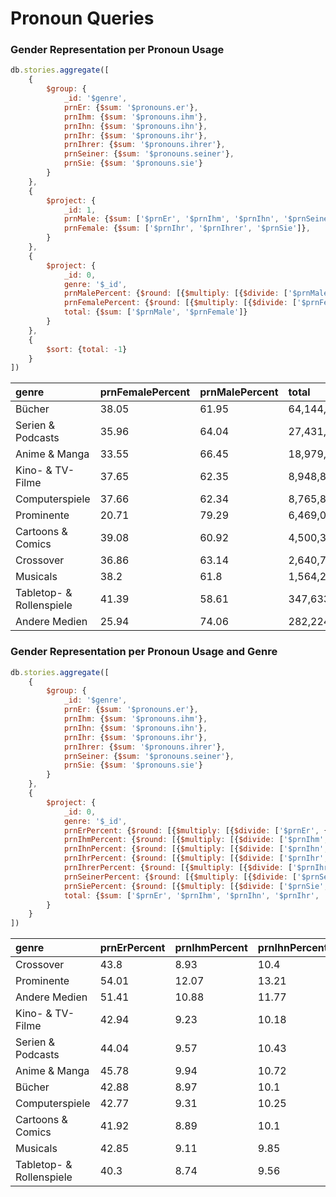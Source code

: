 # Pronoun Queries

### Gender Representation per Pronoun Usage

```javascript
db.stories.aggregate([
	{
		$group: {
			_id: '$genre',
			prnEr: {$sum: '$pronouns.er'},
			prnIhm: {$sum: '$pronouns.ihm'},
			prnIhn: {$sum: '$pronouns.ihn'},
			prnIhr: {$sum: '$pronouns.ihr'},
			prnIhrer: {$sum: '$pronouns.ihrer'},
			prnSeiner: {$sum: '$pronouns.seiner'},
			prnSie: {$sum: '$pronouns.sie'}
		}
	},
	{
		$project: {
			_id: 1,
			prnMale: {$sum: ['$prnEr', '$prnIhm', '$prnIhn', '$prnSeiner']},
			prnFemale: {$sum: ['$prnIhr', '$prnIhrer', '$prnSie']},
		}
	},
	{
		$project: {
			_id: 0,
			genre: '$_id',
			prnMalePercent: {$round: [{$multiply: [{$divide: ['$prnMale', {$sum: ['$prnMale', '$prnFemale']}]}, 100]}, 2]},
			prnFemalePercent: {$round: [{$multiply: [{$divide: ['$prnFemale', {$sum: ['$prnMale', '$prnFemale']}]}, 100]}, 2]},
			total: {$sum: ['$prnMale', '$prnFemale']}
		}
	},
	{
		$sort: {total: -1}
	}
])
```

| genre                    | prnFemalePercent | prnMalePercent | total      |
|:-------------------------|:-----------------|:---------------|:-----------|
| Bücher                   | 38.05            | 61.95          | 64,144,827 |
| Serien & Podcasts        | 35.96            | 64.04          | 27,431,159 |
| Anime & Manga            | 33.55            | 66.45          | 18,979,393 |
| Kino- & TV-Filme         | 37.65            | 62.35          | 8,948,841  |
| Computerspiele           | 37.66            | 62.34          | 8,765,844  |
| Prominente               | 20.71            | 79.29          | 6,469,078  |
| Cartoons & Comics        | 39.08            | 60.92          | 4,500,338  |
| Crossover                | 36.86            | 63.14          | 2,640,782  |
| Musicals                 | 38.2             | 61.8           | 1,564,273  |
| Tabletop- & Rollenspiele | 41.39            | 58.61          | 347,633    |
| Andere Medien            | 25.94            | 74.06          | 282,224    |

### Gender Representation per Pronoun Usage and Genre

```javascript
db.stories.aggregate([
	{
		$group: {
			_id: '$genre',
			prnEr: {$sum: '$pronouns.er'},
			prnIhm: {$sum: '$pronouns.ihm'},
			prnIhn: {$sum: '$pronouns.ihn'},
			prnIhr: {$sum: '$pronouns.ihr'},
			prnIhrer: {$sum: '$pronouns.ihrer'},
			prnSeiner: {$sum: '$pronouns.seiner'},
			prnSie: {$sum: '$pronouns.sie'}
		}
	},
	{
		$project: {
			_id: 0,
			genre: '$_id',
			prnErPercent: {$round: [{$multiply: [{$divide: ['$prnEr', {$sum: ['$prnEr', '$prnIhm', '$prnIhn', '$prnIhr', '$prnIhrer', '$prnSeiner', '$prnSie']}]}, 100]}, 2]},
			prnIhmPercent: {$round: [{$multiply: [{$divide: ['$prnIhm', {$sum: ['$prnEr', '$prnIhm', '$prnIhn', '$prnIhr', '$prnIhrer', '$prnSeiner', '$prnSie']}]}, 100]}, 2]},
			prnIhnPercent: {$round: [{$multiply: [{$divide: ['$prnIhn', {$sum: ['$prnEr', '$prnIhm', '$prnIhn', '$prnIhr', '$prnIhrer', '$prnSeiner', '$prnSie']}]}, 100]}, 2]},
			prnIhrPercent: {$round: [{$multiply: [{$divide: ['$prnIhr', {$sum: ['$prnEr', '$prnIhm', '$prnIhn', '$prnIhr', '$prnIhrer', '$prnSeiner', '$prnSie']}]}, 100]}, 2]},
			prnIhrerPercent: {$round: [{$multiply: [{$divide: ['$prnIhrer', {$sum: ['$prnEr', '$prnIhm', '$prnIhn', '$prnIhr', '$prnIhrer', '$prnSeiner', '$prnSie']}]}, 100]}, 2]},
			prnSeinerPercent: {$round: [{$multiply: [{$divide: ['$prnSeiner', {$sum: ['$prnEr', '$prnIhm', '$prnIhn', '$prnIhr', '$prnIhrer', '$prnSeiner', '$prnSie']}]}, 100]}, 2]},
			prnSiePercent: {$round: [{$multiply: [{$divide: ['$prnSie', {$sum: ['$prnEr', '$prnIhm', '$prnIhn', '$prnIhr', '$prnIhrer', '$prnSeiner', '$prnSie']}]}, 100]}, 2]},
			total: {$sum: ['$prnEr', '$prnIhm', '$prnIhn', '$prnIhr', '$prnIhrer', '$prnSeiner', '$prnSie']}
		}
	}
])
```

| genre                    | prnErPercent | prnIhmPercent | prnIhnPercent | prnIhrPercent | prnIhrerPercent | prnSeinerPercent | prnSiePercent | total      |
|:-------------------------|:-------------|:--------------|:--------------|:--------------|:----------------|:-----------------|:--------------|:-----------|
| Crossover                | 43.8         | 8.93          | 10.4          | 7.7           | 0               | 0                | 29.15         | 2,640,782  |
| Prominente               | 54.01        | 12.07         | 13.21         | 4.44          | 0               | 0                | 16.27         | 6,469,078  |
| Andere Medien            | 51.41        | 10.88         | 11.77         | 4.8           | 0.01            | 0.01             | 21.13         | 282,224    |
| Kino- & TV-Filme         | 42.94        | 9.23          | 10.18         | 7.55          | 0.01            | 0                | 30.09         | 8,948,841  |
| Serien & Podcasts        | 44.04        | 9.57          | 10.43         | 7.02          | 0               | 0                | 28.94         | 27,431,159 |
| Anime & Manga            | 45.78        | 9.94          | 10.72         | 6.88          | 0               | 0                | 26.66         | 18,979,393 |
| Bücher                   | 42.88        | 8.97          | 10.1          | 7.49          | 0.01            | 0                | 30.55         | 64,144,827 |
| Computerspiele           | 42.77        | 9.31          | 10.25         | 7.56          | 0.01            | 0                | 30.09         | 8,765,844  |
| Cartoons & Comics        | 41.92        | 8.89          | 10.1          | 7.88          | 0.01            | 0                | 31.2          | 4,500,338  |
| Musicals                 | 42.85        | 9.11          | 9.85          | 7.21          | 0.01            | 0                | 30.98         | 1,564,273  |
| Tabletop- & Rollenspiele | 40.3         | 8.74          | 9.56          | 8.11          | 0.01            | 0                | 33.27         | 347,633    |

